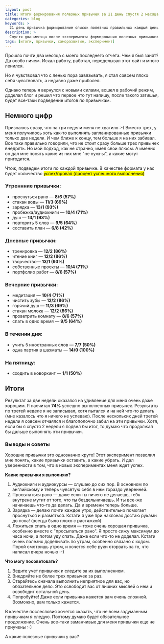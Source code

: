 ```yaml
---
layout: post
title: Итоги формирования полезных привычек за 21 день спустя 2 месяца
categories: blog
keywords: >
  21 день привычка формирование список полезных правильных каждый день выработка любая за три недели
description: >
  Спустя два месяца после эксперимента формирования полезных привычкек за 21 день я подвожу итоги.
tags: [итоги, привычки, саморазвитие, эксперимент]
---
```


Прошло почти два месяца с моего последнего отчета. Чем я был занят? Да особо ничем. Искал работу, работал, переделывал этот сайт и много ленился.

Но я чувствовал что с ленью пора завязывать, я стал совсем плохо себя чувствовать, а недавно даже приболел.

Однако теперь я вернулся с новыми силами, вошел в рабочий режим, доделал блог и решил что первое что тут напишу, после такого затишья, будет все-таки подведение итогов по привычкам.

## Немного цифр
Признаюсь сразу, что на три недели меня не хватило :-)
Вместо трех, у меня получилось хоть как-то выполнять запланированные привычки только две недели. И чем ближе к концу, тем больше я на них забивал. Все таки правильно говорили, что не стоит сразу больше трех привычек внедрять. Но мой подход, как не странно, имел свои плюсы. А именно он дал мне понять какие из них мне "не нужны", а какие могут пригодится.

Чтож, подведем итоги по каждой привычке. В качестве формата у нас будет количество <mark>успех/провал (процент успешного выполнения)</mark>

### Утреннние привычки:
* проснуться рано — **8/6 (57%)**
* стакан воды — **11/3 (69%)**
* зарядка — **13/1 (93%)**
* пробежка/аудиокниги — **10/4 (71%)**
* душ — **13/1 (93%)**
* повторить 5 слов — **9/5 (64%)**
* составить план — **6/8 (42%)**

### Дневные привычки:
* тренировка — **12/2 (86%)**
* чтение книг — **12/2 (86%)**
* творчество— **13/1 (93%)**
* собственные проекты — **10/4 (71%)**
* портфолио работ — **8/6 (57%)**

### Вечерние привычки:
* медитация — **10/4 (71%)**
* чистить зубы — **12/2 (86%)**
* горячий душ — **11/3 (69%)**
* стакан молока — **12/2 (86%)**
* проветрить комнату — **8/6 (57%)**
* спать в одно время — **9/5 (64%)**

### В течении дня:
* учить 5 иностранных слов  — **7/7 (50%)**
* одна партия в шахматы  — **14/0 (100%)**

### На пятницу:
* сходить в коворкинг — **1/1 (50%)**

## Итоги
Результат за две недели оказался на удивление для меня очень даже хорошим. Я насчитал **74%** успешно выполненных привычек. Результаты по третей неделе я не записывал, хотя пытался и на ней что-то делать (мне казалось что я ничего не успеваю). После нескольких дней третей недели я совсем отчаялся и благополочно забил на эти привычки. Хотя, если бы я спустя 2 недели я подвел бы итог, то думаю что продолжал бы дальше выполнять эти привычки.

### Выводы и советы
Хорошие привычки это однозначно круто! Этот эксперимент позволил мне понять, какие привычки оставить, а какие убрать. И дал уверенности в том, что в новых экспериментах меня ждет успех.

**Какие привычки я выполняю?**
1. Аудиокниги и аудиокурсы — слушаю до сих пор. В основном по английскому и теперь чувсвтую себя в нем гораздо уверенней.
1. Просыпаться рано — даже если ты ничего не делаешь, тебя внутрене мутит от того, что ты бездельничаешь. И ты все-же начинаешь что-то да делать. Да и времени теперь больше.
1. Зарядка — делаю почти каждое утро, действительно помогает проснуться и размяться. Кстати я уже при наклонах достаю руками до пола! (всегда было плохо с растяжкой)
1. Ложиться спать в одно время — тоже очень хорошая привычка, особенно вместе с "просыпаться рано". Я просто сижу максимум до часа ночи, а потом уду спать. Даже если что-то не доделал. Кстати очень полезно доделывать по утрам, особенно связано с кодом. Порой смотришь утром, и хочется себе руки оторвать за то, что написал вчера ночью :-)

**Что могу посоветовать?**

1. Ведите учет привычек и следите за их выполнением.
1. Внедряйте не более трех привычек за раз.
1. Старайтесь сначала выполнить неприятное для вас, но обязательное дело. Это освободит вас от лишних мыслей о нем и освободит остальной день.
1. Попробуйте! Даже если привычка кажется вам очень сложной. Возможно, вам только кажется.

В качестве послесловия хочется сказать, что не всем задуманным привычкам я следую. Поэтому думаю будет обязательное продолжение. Очень все-таки заманчивые для меня привычки еще не приучены :-)

А какие полезные привычки у вас?
